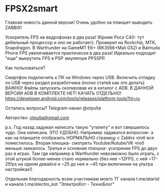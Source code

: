 # FPSX2smart

Главная новость данной версии! Очень удобно на планшет выводить ZABBIX!

Ускоритель FPS на ведрофонах в два раза! (Кроме Poco C40- тут дебильный процессор и оно не работает).
Проверял на Rockchip, MTK, Snapdragon.
В Warthunder на GameMT E6+ (RK3566+Mali G52) и Balmuda Phone FPS увеличивается практически в два раза!
Идеально подходит "еще" выкрутить FPS в PSP эмуляторе PPSSPP.

Как пользоваться?

Смартфон подключить к ПК на Windows через USB. Включить отладку по USB через раздел разработчика (полно статей как это делать)
ВАЖНО! Файлы запускать скопировав их в каталог с ADB. 
В ДАННОЙ ВЕРСИИ ADB В КОМПЛЕКТЕ НЕТ! КАЧАТЬ ОТДЕЛЬНО!
https://developer.android.com/tools/releases/platform-tools?hl=ru

Остались вопросы?
Telegram-канал @otpulta

Авторство:
otpulta@gmail.com

p.s. Год назад задумал написать такую "утилиту" и вот свершилось чудо. Она написана. ЭТО УДОБНО. Например задавался вопросом- а как на планшете отобразить НОРМАЛЬНО страницу с Zabbix чтоб все поместилось.
Вторая плюшка- смотреть Youtube/Rutube/VK чтоб меньше заикалось. Третья и основная плюшка- ускорение FPS до двух раз в играх. Там где например в Warthunder невозможно было играть, с этой штукой более-менее стало нормально (без нее ~12FPS, с ней ~17-25fps на одном девайсе и ~25 до нее и ~45 при включении на ультра настройках!)

Отдельная благодарность всем участникам моего ТГ канала t.me/atarist и канала t.me/electro_kot "ЭлектроКот - ТехноБлог"
